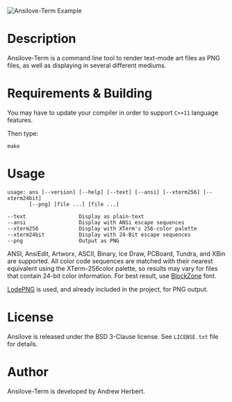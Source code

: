 ![Ansilove-Term Example](docs/ansilove-term-bellum.png)

# Description

Ansilove-Term is a command line tool to render text-mode art files as PNG files, as well as displaying in several different mediums.

# Requirements & Building

You may have to update your compiler in order to support `C++11` language features.

Then type:

    make

# Usage

    usage: ans [--version] [--help] [--text] [--ansi] [--xterm256] [--xterm24bit]
           [--png] [file ...] [file ...]
    
    --text                 Display as plain-text
    --ansi                 Display with ANSi escape sequences
    --xterm256             Display with XTerm's 256-color palette
    --xterm24bit           Display with 24-Bit escape sequences
    --png                  Output as PNG


ANSI, AnsiEdit, Artworx, ASCII, Binary, Ice Draw, PCBoard, Tundra, and XBin are supported. All color code sequences are matched with their nearest equivalent using the XTerm-256color palette, so results may vary for files that contain 24-bit color information. For best result, use [BlockZone][1] font.

[LodePNG](https://github.com/lvandeve/lodepng) is used, and already included in the project, for PNG output.

# License

Ansilove is released under the BSD 3-Clause license. See `LICENSE.txt` file for details.

# Author

Ansilove-Term is developed by Andrew Herbert.

[1]: https://github.com/ansilove/BlockZone